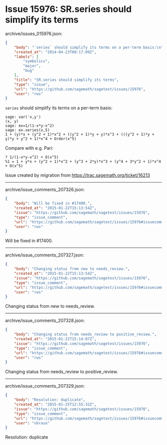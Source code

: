 # Issue 15976: SR.series should simplify its terms

archive/issues_015976.json:
```json
{
    "body": "`series` should simplify its terms on a per-term basis:\n\n```\nsage: var('x,y')\n(x, y)\nsage: ex=1/(1-x*y-x^2)\nsage: ex.series(x,5)\n1 + (y)*x + (y^2 + 1)*x^2 + ((y^2 + 1)*y + y)*x^3 + (((y^2 + 1)*y + y)*y + y^2 + 1)*x^4 + Order(x^5)\n```\n\nCompare with e.g. Pari:\n\n```\n? 1/(1-x*y-x^2) + O(x^5)\n%1 = 1 + y*x + (y^2 + 1)*x^2 + (y^3 + 2*y)*x^3 + (y^4 + 3*y^2 + 1)*x^4 + O(x^5)\n```\n\n\n\nIssue created by migration from https://trac.sagemath.org/ticket/16213\n\n",
    "created_at": "2014-04-23T08:17:09Z",
    "labels": [
        "symbolics",
        "major",
        "bug"
    ],
    "title": "SR.series should simplify its terms",
    "type": "issue",
    "url": "https://github.com/sagemath/sagetest/issues/15976",
    "user": "rws"
}
```
`series` should simplify its terms on a per-term basis:

```
sage: var('x,y')
(x, y)
sage: ex=1/(1-x*y-x^2)
sage: ex.series(x,5)
1 + (y)*x + (y^2 + 1)*x^2 + ((y^2 + 1)*y + y)*x^3 + (((y^2 + 1)*y + y)*y + y^2 + 1)*x^4 + Order(x^5)
```

Compare with e.g. Pari:

```
? 1/(1-x*y-x^2) + O(x^5)
%1 = 1 + y*x + (y^2 + 1)*x^2 + (y^3 + 2*y)*x^3 + (y^4 + 3*y^2 + 1)*x^4 + O(x^5)
```



Issue created by migration from https://trac.sagemath.org/ticket/16213





---

archive/issue_comments_207326.json:
```json
{
    "body": "Will be fixed in #17400.",
    "created_at": "2015-01-22T15:13:54Z",
    "issue": "https://github.com/sagemath/sagetest/issues/15976",
    "type": "issue_comment",
    "url": "https://github.com/sagemath/sagetest/issues/15976#issuecomment-207326",
    "user": "rws"
}
```

Will be fixed in #17400.



---

archive/issue_comments_207327.json:
```json
{
    "body": "Changing status from new to needs_review.",
    "created_at": "2015-01-22T15:13:54Z",
    "issue": "https://github.com/sagemath/sagetest/issues/15976",
    "type": "issue_comment",
    "url": "https://github.com/sagemath/sagetest/issues/15976#issuecomment-207327",
    "user": "rws"
}
```

Changing status from new to needs_review.



---

archive/issue_comments_207328.json:
```json
{
    "body": "Changing status from needs_review to positive_review.",
    "created_at": "2015-01-22T15:14:07Z",
    "issue": "https://github.com/sagemath/sagetest/issues/15976",
    "type": "issue_comment",
    "url": "https://github.com/sagemath/sagetest/issues/15976#issuecomment-207328",
    "user": "rws"
}
```

Changing status from needs_review to positive_review.



---

archive/issue_comments_207329.json:
```json
{
    "body": "Resolution: duplicate",
    "created_at": "2015-01-25T12:55:32Z",
    "issue": "https://github.com/sagemath/sagetest/issues/15976",
    "type": "issue_comment",
    "url": "https://github.com/sagemath/sagetest/issues/15976#issuecomment-207329",
    "user": "vbraun"
}
```

Resolution: duplicate
